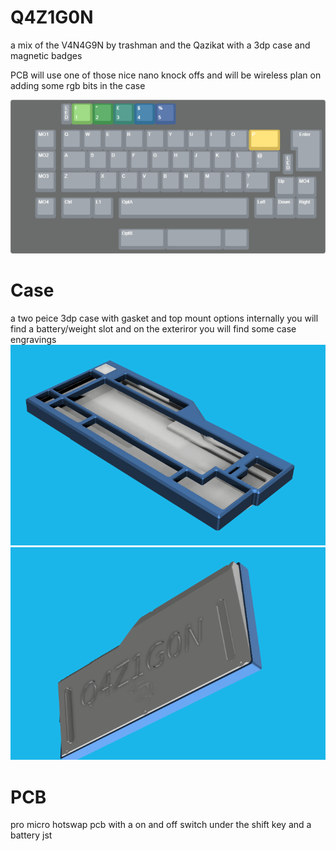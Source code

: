 # Q4Z1G0N
a mix of the V4N4G9N by trashman and the Qazikat with a 3dp case and magnetic badges 

PCB will use one of those nice nano knock offs and will be wireless plan on adding some rgb bits in the case

![alt text](https://github.com/ShrimpedKeyboard/Q4Z1G0N/blob/main/KLE/q4z1g0n.png?raw=true)

# Case

a two peice 3dp case with gasket and top mount options
internally you will find a battery/weight slot and on the exteriror you will find some case engravings 
![alt text](https://github.com/ShrimpedKeyboard/Q4Z1G0N/blob/main/Pics/Case-2.png?raw=true)
![alt text](https://github.com/ShrimpedKeyboard/Q4Z1G0N/blob/main/Pics/Case-3.png?raw=true)

# PCB

pro micro hotswap pcb with a on and off switch under the shift key and a battery jst 
